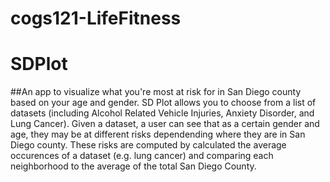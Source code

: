 # cogs121-LifeFitness
# SDPlot
##An app to visualize what you're most at risk for in San Diego county based on your age and gender.
SD Plot allows you to choose from a list of datasets (including Alcohol Related Vehicle Injuries, Anxiety Disorder, and Lung Cancer). Given a dataset, a user can see that as a certain gender and age, they may be at different risks dependending where they are in San Diego county. These risks are computed by calculated the average occurences of a dataset (e.g. lung cancer) and comparing each neighborhood to the average of the total San Diego County.


